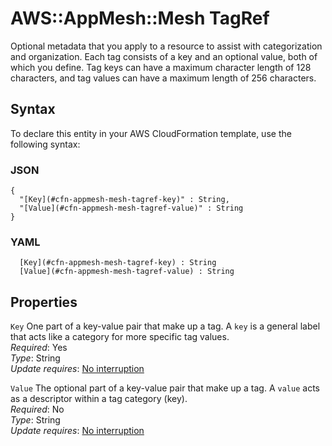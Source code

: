 # AWS::AppMesh::Mesh TagRef<a name="aws-properties-appmesh-mesh-tagref"></a>

Optional metadata that you apply to a resource to assist with categorization and organization\. Each tag consists of a key and an optional value, both of which you define\. Tag keys can have a maximum character length of 128 characters, and tag values can have a maximum length of 256 characters\.

## Syntax<a name="aws-properties-appmesh-mesh-tagref-syntax"></a>

To declare this entity in your AWS CloudFormation template, use the following syntax:

### JSON<a name="aws-properties-appmesh-mesh-tagref-syntax.json"></a>

```
{
  "[Key](#cfn-appmesh-mesh-tagref-key)" : String,
  "[Value](#cfn-appmesh-mesh-tagref-value)" : String
}
```

### YAML<a name="aws-properties-appmesh-mesh-tagref-syntax.yaml"></a>

```
﻿  [Key](#cfn-appmesh-mesh-tagref-key) : String
﻿  [Value](#cfn-appmesh-mesh-tagref-value) : String
```

## Properties<a name="aws-properties-appmesh-mesh-tagref-properties"></a>

`Key`  <a name="cfn-appmesh-mesh-tagref-key"></a>
One part of a key\-value pair that make up a tag\. A `key` is a general label that acts like a category for more specific tag values\.  
*Required*: Yes  
*Type*: String  
*Update requires*: [No interruption](https://docs.aws.amazon.com/AWSCloudFormation/latest/UserGuide/using-cfn-updating-stacks-update-behaviors.html#update-no-interrupt)

`Value`  <a name="cfn-appmesh-mesh-tagref-value"></a>
The optional part of a key\-value pair that make up a tag\. A `value` acts as a descriptor within a tag category \(key\)\.  
*Required*: No  
*Type*: String  
*Update requires*: [No interruption](https://docs.aws.amazon.com/AWSCloudFormation/latest/UserGuide/using-cfn-updating-stacks-update-behaviors.html#update-no-interrupt)